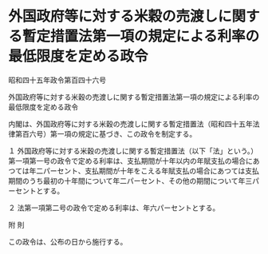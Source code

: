 # 外国政府等に対する米穀の売渡しに関する暫定措置法第一項の規定による利率の最低限度を定める政令

昭和四十五年政令第百四十六号

外国政府等に対する米穀の売渡しに関する暫定措置法第一項の規定による利率の最低限度を定める政令

内閣は、外国政府等に対する米穀の売渡しに関する暫定措置法（昭和四十五年法律第百六号）第一項の規定に基づき、この政令を制定する。

１ 外国政府等に対する米穀の売渡しに関する暫定措置法（以下「法」という。）第一項第一号の政令で定める利率は、支払期間が十年以内の年賦支払の場合にあつては年二パーセント、支払期間が十年をこえる年賦支払の場合にあつては支払期間のうち最初の十年間について年二パーセント、その他の期間について年三パーセントとする。

２ 法第一項第二号の政令で定める利率は、年六パーセントとする。

附 則

この政令は、公布の日から施行する。
